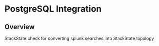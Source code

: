 # PostgreSQL Integration

## Overview

StackState check for converting splunk searches into StackState topology

